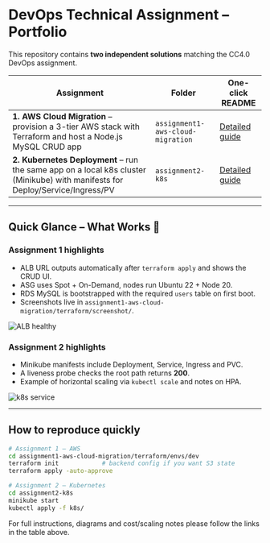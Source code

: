 # DevOps Technical Assignment – Portfolio

This repository contains **two independent solutions** matching the CC4.0 DevOps assignment.

| Assignment | Folder | One-click README |
|------------|--------|------------------|
| **1. AWS Cloud Migration** – provision a 3-tier AWS stack with Terraform and host a Node.js MySQL CRUD app | `assignment1-aws-cloud-migration` | [Detailed guide](assignment1-aws-cloud-migration/README.md) |
| **2. Kubernetes Deployment** – run the same app on a local k8s cluster (Minikube) with manifests for Deploy/Service/Ingress/PV | `assignment2-k8s` | [Detailed guide](assignment2-k8s/README.md) |

---

## Quick Glance – What Works 📸

### Assignment 1 highlights

* ALB URL outputs automatically after `terraform apply` and shows the CRUD UI.
* ASG uses Spot + On-Demand, nodes run Ubuntu 22 + Node 20.
* RDS MySQL is bootstrapped with the required `users` table on first boot.
* Screenshots live in `assignment1-aws-cloud-migration/terraform/screenshot/`.

![ALB healthy](assignment1-aws-cloud-migration/terraform/screenshot/alb-healthy.png)

### Assignment 2 highlights

* Minikube manifests include Deployment, Service, Ingress and PVC.
* A liveness probe checks the root path returns **200**.
* Example of horizontal scaling via `kubectl scale` and notes on HPA.

![k8s service](assignment2-k8s/screenshots/service.png)

---

## How to reproduce quickly

```bash
# Assignment 1 – AWS
cd assignment1-aws-cloud-migration/terraform/envs/dev
terraform init            # backend config if you want S3 state
terraform apply -auto-approve

# Assignment 2 – Kubernetes
cd assignment2-k8s
minikube start
kubectl apply -f k8s/
```

For full instructions, diagrams and cost/scaling notes please follow the links in the table above.
